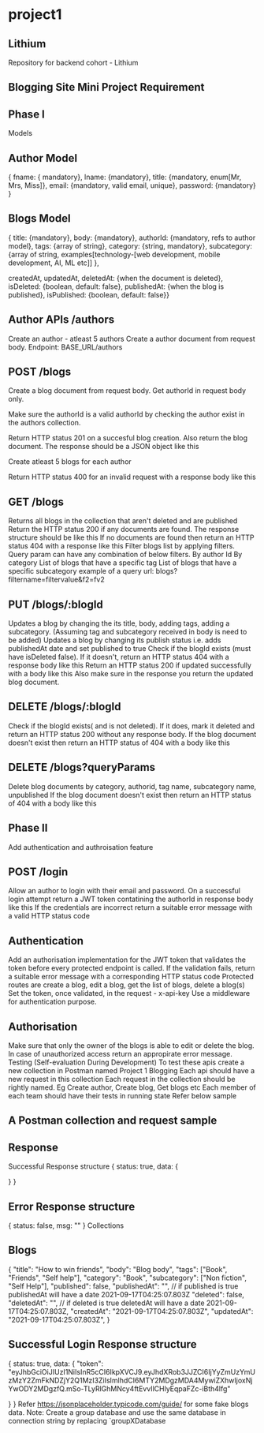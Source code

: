 # project1

## Lithium

Repository for backend cohort - Lithium

## Blogging Site Mini Project Requirement

## Phase I

Models

## Author Model

{
fname: { mandatory},
lname: {mandatory},
title: {mandatory, enum[Mr, Mrs, Miss]},
email: {mandatory, valid email, unique},
password: {mandatory}
}

## Blogs Model

{
title: {mandatory},
body: {mandatory},
authorId: {mandatory, refs to author model},
tags: {array of string},
category: {string, mandatory},
subcategory: {array of string, examples[technology-[web development, mobile development, AI, ML etc]] },

createdAt,
updatedAt,
deletedAt: {when the document is deleted},
isDeleted: {boolean, default: false},
publishedAt: {when the blog is published},
isPublished: {boolean, default: false}}

## Author APIs /authors

Create an author - atleast 5 authors
Create a author document from request body. Endpoint: BASE_URL/authors

## POST /blogs

Create a blog document from request body. Get authorId in request body only.

Make sure the authorId is a valid authorId by checking the author exist in the authors collection.

Return HTTP status 201 on a succesful blog creation. Also return the blog document. The response should be a JSON object like this

Create atleast 5 blogs for each author

Return HTTP status 400 for an invalid request with a response body like this

## GET /blogs

Returns all blogs in the collection that aren't deleted and are published
Return the HTTP status 200 if any documents are found. The response structure should be like this
If no documents are found then return an HTTP status 404 with a response like this
Filter blogs list by applying filters. Query param can have any combination of below filters.
By author Id
By category
List of blogs that have a specific tag
List of blogs that have a specific subcategory example of a query url: blogs?filtername=filtervalue&f2=fv2

## PUT /blogs/:blogId

Updates a blog by changing the its title, body, adding tags, adding a subcategory. (Assuming tag and subcategory received in body is need to be added)
Updates a blog by changing its publish status i.e. adds publishedAt date and set published to true
Check if the blogId exists (must have isDeleted false). If it doesn't, return an HTTP status 404 with a response body like this
Return an HTTP status 200 if updated successfully with a body like this
Also make sure in the response you return the updated blog document.

## DELETE /blogs/:blogId

Check if the blogId exists( and is not deleted). If it does, mark it deleted and return an HTTP status 200 without any response body.
If the blog document doesn't exist then return an HTTP status of 404 with a body like this

## DELETE /blogs?queryParams

Delete blog documents by category, authorid, tag name, subcategory name, unpublished
If the blog document doesn't exist then return an HTTP status of 404 with a body like this

## Phase II

Add authentication and authroisation feature

## POST /login

Allow an author to login with their email and password. On a successful login attempt return a JWT token contatining the authorId in response body like this
If the credentials are incorrect return a suitable error message with a valid HTTP status code

## Authentication

Add an authorisation implementation for the JWT token that validates the token before every protected endpoint is called. If the validation fails, return a suitable error message with a corresponding HTTP status code
Protected routes are create a blog, edit a blog, get the list of blogs, delete a blog(s)
Set the token, once validated, in the request - x-api-key
Use a middleware for authentication purpose.

## Authorisation

Make sure that only the owner of the blogs is able to edit or delete the blog.
In case of unauthorized access return an appropirate error message.
Testing (Self-evaluation During Development)
To test these apis create a new collection in Postman named Project 1 Blogging
Each api should have a new request in this collection
Each request in the collection should be rightly named. Eg Create author, Create blog, Get blogs etc
Each member of each team should have their tests in running state
Refer below sample

## A Postman collection and request sample

## Response

Successful Response structure
{
status: true,
data: {

}
}

## Error Response structure

{
status: false,
msg: ""
}
Collections

## Blogs

{
"title": "How to win friends",
"body": "Blog body",
"tags": ["Book", "Friends", "Self help"],
"category": "Book",
"subcategory": ["Non fiction", "Self Help"],
"published": false,
"publishedAt": "", // if published is true publishedAt will have a date 2021-09-17T04:25:07.803Z
"deleted": false,
"deletedAt": "", // if deleted is true deletedAt will have a date 2021-09-17T04:25:07.803Z,
"createdAt": "2021-09-17T04:25:07.803Z",
"updatedAt": "2021-09-17T04:25:07.803Z",
}

## Successful Login Response structure

{
status: true,
data: {
"token": "eyJhbGciOiJIUzI1NiIsInR5cCI6IkpXVCJ9.eyJhdXRob3JJZCI6IjYyZmUzYmUzMzY2ZmFkNDZjY2Q1MzI3ZiIsImlhdCI6MTY2MDgzMDA4MywiZXhwIjoxNjYwODY2MDgzfQ.mSo-TLyRlGhMNcy4ftEvvIlCHlyEqpaFZc-iBth4lfg"

}
}
Refer https://jsonplaceholder.typicode.com/guide/ for some fake blogs data.
Note: Create a group database and use the same database in connection string by replacing `groupXDatabase
